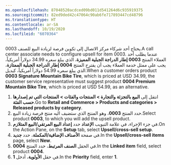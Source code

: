 ```yaml
---
ms.openlocfilehash: 87048520acdced09bd011d541264d6c935919375
ms.sourcegitcommit: 82ed9ded42c47064c90ab6fe717893447cd48796
ms.translationtype: HT
ms.contentlocale: ar-SA
ms.lasthandoff: 10/19/2020
ms.locfileid: "6070364"
---
```

<span data-ttu-id="167db-101">يحتاج أحد شركاء مركز الاتصال إلى تكوين فرصة لزيادة البيع للصنف 0003.</span><span class="sxs-lookup"><span data-stu-id="167db-101">A call center associate needs to configure upsell for item 0003.</span></span> <span data-ttu-id="167db-102">عندما يطلب أحد العملاء المنتج **0003 إطار الدراجة الجبلية المميزة**، الذي يبلغ سعره 34.99 دولاراً أمريكياً، يجب على ممثل خدمة العملاء يجب أن يقترح المنتج **0004 إطار الدراجة الجبلية الممتازة**، الذي يبلغ سعره 54.99 دولاراً أمريكياً، كبديل.</span><span class="sxs-lookup"><span data-stu-id="167db-102">When a customer orders product **0003 Signature Mountain Bike Tire**, which is priced at USD 34.99, the customer service representative must suggest product **0004 Premium Mountain Bike Tire**, which is priced at USD 54.99, as an alternative.</span></span> 

1.  <span data-ttu-id="167db-103">انتقل إلى **البيع بالتجزئة والتجارة > المنتجات والفئات > المنتجات التي تم إصدارها حسب الفئة**.</span><span class="sxs-lookup"><span data-stu-id="167db-103">Go to **Retail and Commerce > Products and categories > Released products by category**.</span></span>
2.  <span data-ttu-id="167db-104">حدد المنتج **0003**، وهو المنتج الذي ستضيف اليه منتج فرصة زيادة البيع.</span><span class="sxs-lookup"><span data-stu-id="167db-104">Select product **0003**, to which you will add the upsell product.</span></span>
3.  <span data-ttu-id="167db-105">في جزء الإجراء، في علامة التبويب **الإعداد** حدد **إعداد البيع المرتقي/البيع المتلازم**.</span><span class="sxs-lookup"><span data-stu-id="167db-105">On the Action Pane, on the **Setup** tab, select **Upsell/cross-sell setup**.</span></span>
4.  <span data-ttu-id="167db-106">في صفحة **الأصناف الإضافية/المكملة**، حدد **جديد**.</span><span class="sxs-lookup"><span data-stu-id="167db-106">In the **Upsell/cross-sell items** page, select **New**.</span></span> 
5.  <span data-ttu-id="167db-107">في الحقل **الصنف المرتبط**، حدد المنتج **0004**.</span><span class="sxs-lookup"><span data-stu-id="167db-107">In the **Linked item** field, select product **0004**.</span></span>
6.  <span data-ttu-id="167db-108">في حقل **الأولوية**، أدخل **1**.</span><span class="sxs-lookup"><span data-stu-id="167db-108">In the **Priority** field, enter **1**.</span></span>

